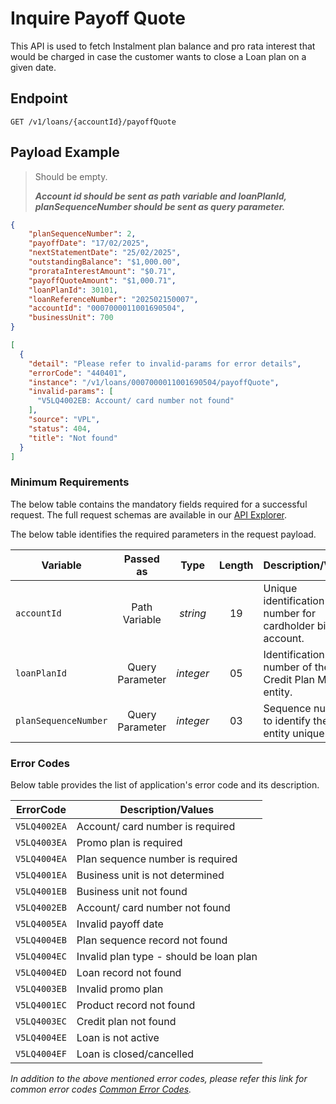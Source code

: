 # Inquire Payoff Quote

This API is used to fetch Instalment plan balance and pro rata interest that would be charged in case the customer wants to close a Loan plan on a given date.
  
## Endpoint

`GET /v1/loans/{accountId}/payoffQuote`

## Payload Example

<!--
type: tab
titles: Request, Response, Error
-->

>Should be empty.
>
>***Account id should be sent as path variable and loanPlanId, planSequenceNumber should be sent as query parameter.***

<!--
type: tab
-->

```json
{
    "planSequenceNumber": 2,
    "payoffDate": "17/02/2025",
    "nextStatementDate": "25/02/2025",
    "outstandingBalance": "$1,000.00",
    "prorataInterestAmount": "$0.71",
    "payoffQuoteAmount": "$1,000.71",
    "loanPlanId": 30101,
    "loanReferenceNumber": "202502150007",
    "accountId": "0007000011001690504",
    "businessUnit": 700
}
```

<!--
type: tab
-->

```json
[
  {
    "detail": "Please refer to invalid-params for error details",
    "errorCode": "440401",
    "instance": "/v1/loans/0007000011001690504/payoffQuote",
    "invalid-params": [
      "V5LQ4002EB: Account/ card number not found"
    ],
    "source": "VPL",
    "status": 404,
    "title": "Not found"
  }
]
```
<!-- type: tab-end -->
### Minimum Requirements

The below table contains the mandatory fields required for a successful request. The full request schemas are available in our [API Explorer](../api/?type=get&path=/v1/loans/{accountId}/payoffQuote).

The below table identifies the required parameters in the request payload.

| Variable | Passed as | Type | Length | Description/Values |
| -------- | :-------: | :--: | :------------: | ------------------ |
| `accountId` | Path Variable | *string* | 19 | Unique identification number for cardholder billing account. |
| `loanPlanId` | Query Parameter  | *integer* | 05 | Identification number of the Credit Plan Master entity.|
| `planSequenceNumber` | Query Parameter | *integer* | 03 | Sequence number to identify the entity uniquely.|



### Error Codes

Below table provides the list of application's error code and its description.

| ErrorCode |  Description/Values |
| --------  | ------------------ |
| `V5LQ4002EA` | Account/ card number is required |
| `V5LQ4003EA` | Promo plan is required |
| `V5LQ4004EA` | Plan sequence number is required |
| `V5LQ4001EA` | Business unit is not determined |
| `V5LQ4001EB` | Business unit not found |
| `V5LQ4002EB` | Account/ card number not found |
| `V5LQ4005EA` | Invalid payoff date |
| `V5LQ4004EB` | Plan sequence record not found |
| `V5LQ4004EC` | Invalid plan type - should be loan plan |
| `V5LQ4004ED` | Loan record not found |
| `V5LQ4003EB` | Invalid promo plan |
| `V5LQ4001EC` | Product record not found |
| `V5LQ4003EC` | Credit plan not found |
| `V5LQ4004EE` | Loan is not active |
| `V5LQ4004EF` | Loan is closed/cancelled |


*In addition to the above mentioned error codes, please refer this link for common error codes [Common Error Codes](?path=docs/Common_Error_Code.md).*
